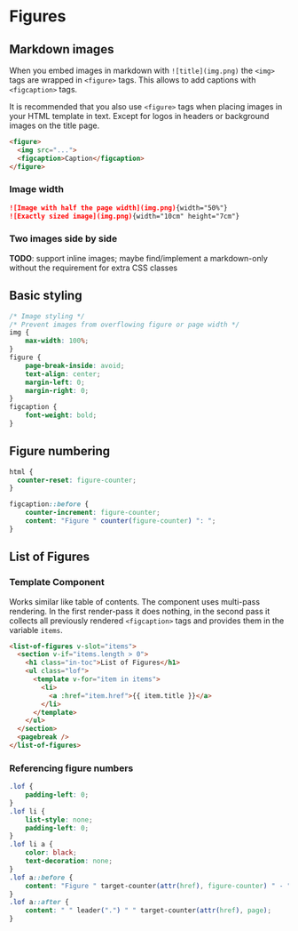 # Figures

## Markdown images
When you embed images in markdown with `![title](img.png)` the `<img>` tags are wrapped in `<figure>` tags. 
This allows to add captions with `<figcaption>` tags.

It is recommended that you also use `<figure>` tags when placing images in your HTML template in text.
Except for logos in headers or background images on the title page.

```html linenums="1"
<figure>
  <img src="...">
  <figcaption>Caption</figcaption>
</figure>
```

### Image width
```md linenums="1"
![Image with half the page width](img.png){width="50%"}
![Exactly sized image](img.png){width="10cm" height="7cm"}
```

### Two images side by side
**TODO**: support inline images; maybe find/implement a markdown-only without the requirement for extra CSS classes

## Basic styling
```css linenums="1"
/* Image styling */
/* Prevent images from overflowing figure or page width */
img {
    max-width: 100%;
}
figure {
    page-break-inside: avoid;
    text-align: center;
    margin-left: 0;
    margin-right: 0;
}
figcaption {
    font-weight: bold;
}
```


## Figure numbering 
```css linenums="1"
html {
  counter-reset: figure-counter;
}

figcaption::before {
    counter-increment: figure-counter;
    content: "Figure " counter(figure-counter) ": ";
}
```


## List of Figures

### Template Component
Works similar like table of contents.
The component uses multi-pass rendering.
In the first render-pass it does nothing, in the second pass it collects all previously rendered `<figcaption>` tags and provides them in the variable `items`.

```html linenums="1"
<list-of-figures v-slot="items">
  <section v-if="items.length > 0">
    <h1 class="in-toc">List of Figures</h1>
    <ul class="lof">
      <template v-for="item in items">
        <li>
          <a :href="item.href">{{ item.title }}</a>
        </li>
      </template>
    </ul>
  </section>
  <pagebreak />
</list-of-figures>
```

### Referencing figure numbers
```css linenums="1"
.lof {
    padding-left: 0;
}
.lof li {
    list-style: none;
    padding-left: 0;
}
.lof li a {
    color: black;
    text-decoration: none;
}
.lof a::before {
    content: "Figure " target-counter(attr(href), figure-counter) " - ";
}
.lof a::after {
    content: " " leader(".") " " target-counter(attr(href), page);
}
```

